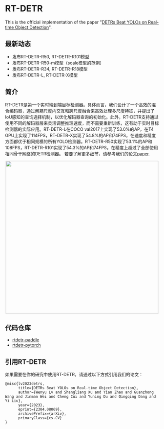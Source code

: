 # RT-DETR 

This is the official implementation of the paper "[DETRs Beat YOLOs on Real-time Object Detection](https://arxiv.org/abs/2304.08069)".

## 最新动态

- 发布RT-DETR-R50, RT-DETR-R101模型
- 发布RT-DETR-R50-m模型（scale模型的范例）
- 发布RT-DETR-R34, RT-DETR-R18模型
- 发布RT-DETR-L, RT-DETR-X模型

## 简介
<!-- We propose a **R**eal-**T**ime **DE**tection **TR**ansformer (RT-DETR), the first real-time end-to-end object detector to our best knowledge. Specifically, we design an efficient hybrid encoder to efficiently process multi-scale features by decoupling the intra-scale interaction and cross-scale fusion, and propose IoU-aware query selection to improve the initialization of object queries. In addition, our proposed detector supports flexibly adjustment of the inference speed by using different decoder layers without the need for retraining, which facilitates the practical application of real-time object detectors. Our RT-DETR-L achieves 53.0% AP on COCO val2017 and 114 FPS on T4 GPU, while RT-DETR-X achieves 54.8% AP and 74 FPS, outperforming all YOLO detectors of the same scale in both speed and accuracy. Furthermore, our RT-DETR-R50 achieves 53.1% AP and 108 FPS, outperforming DINO-Deformable-DETR-R50 by 2.2% AP in accuracy and by about 21 times in FPS.  -->
RT-DETR是第一个实时端到端目标检测器。具体而言，我们设计了一个高效的混合编码器，通过解耦尺度内交互和跨尺度融合来高效处理多尺度特征，并提出了IoU感知的查询选择机制，以优化解码器查询的初始化。此外，RT-DETR支持通过使用不同的解码器层来灵活调整推理速度，而不需要重新训练，这有助于实时目标检测器的实际应用。RT-DETR-L在COCO val2017上实现了53.0%的AP，在T4 GPU上实现了114FPS，RT-DETR-X实现了54.8%的AP和74FPS，在速度和精度方面都优于相同规模的所有YOLO检测器。RT-DETR-R50实现了53.1%的AP和108FPS，RT-DETR-R101实现了54.3%的AP和74FPS，在精度上超过了全部使用相同骨干网络的DETR检测器。
若要了解更多细节，请参考我们的论文[paper](https://arxiv.org/abs/2304.08069).

<div align="center">
  <img src="https://github.com/PaddlePaddle/PaddleDetection/assets/17582080/3184a08e-aa4d-49cf-9079-f3695c4cc1c3" width=500 />
</div>


## 代码仓库
- [rtdetr-paddle](./rtdetr_paddle)
- [rtdetr-pytorch](./rtdetr_pytorch)


## 引用RT-DETR
如果需要在你的研究中使用RT-DETR，请通过以下方式引用我们的论文：
```
@misc{lv2023detrs,
      title={DETRs Beat YOLOs on Real-time Object Detection},
      author={Wenyu Lv and Shangliang Xu and Yian Zhao and Guanzhong Wang and Jinman Wei and Cheng Cui and Yuning Du and Qingqing Dang and Yi Liu},
      year={2023},
      eprint={2304.08069},
      archivePrefix={arXiv},
      primaryClass={cs.CV}
}
```
